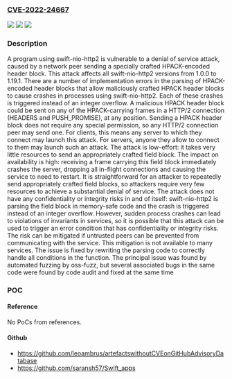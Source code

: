 ### [CVE-2022-24667](https://cve.mitre.org/cgi-bin/cvename.cgi?name=CVE-2022-24667)
![](https://img.shields.io/static/v1?label=Product&message=SwiftNIO%20HTTP2&color=blue)
![](https://img.shields.io/static/v1?label=Version&message=%3E%3D%201.0.0%20&color=brighgreen)
![](https://img.shields.io/static/v1?label=Vulnerability&message=CWE-190%3A%20Integer%20Overflow%20or%20Wraparound&color=brighgreen)

### Description

A program using swift-nio-http2 is vulnerable to a denial of service attack, caused by a network peer sending a specially crafted HPACK-encoded header block. This attack affects all swift-nio-http2 versions from 1.0.0 to 1.19.1. There are a number of implementation errors in the parsing of HPACK-encoded header blocks that allow maliciously crafted HPACK header blocks to cause crashes in processes using swift-nio-http2. Each of these crashes is triggered instead of an integer overflow. A malicious HPACK header block could be sent on any of the HPACK-carrying frames in a HTTP/2 connection (HEADERS and PUSH_PROMISE), at any position. Sending a HPACK header block does not require any special permission, so any HTTP/2 connection peer may send one. For clients, this means any server to which they connect may launch this attack. For servers, anyone they allow to connect to them may launch such an attack. The attack is low-effort: it takes very little resources to send an appropriately crafted field block. The impact on availability is high: receiving a frame carrying this field block immediately crashes the server, dropping all in-flight connections and causing the service to need to restart. It is straightforward for an attacker to repeatedly send appropriately crafted field blocks, so attackers require very few resources to achieve a substantial denial of service. The attack does not have any confidentiality or integrity risks in and of itself: swift-nio-http2 is parsing the field block in memory-safe code and the crash is triggered instead of an integer overflow. However, sudden process crashes can lead to violations of invariants in services, so it is possible that this attack can be used to trigger an error condition that has confidentiality or integrity risks. The risk can be mitigated if untrusted peers can be prevented from communicating with the service. This mitigation is not available to many services. The issue is fixed by rewriting the parsing code to correctly handle all conditions in the function. The principal issue was found by automated fuzzing by oss-fuzz, but several associated bugs in the same code were found by code audit and fixed at the same time

### POC

#### Reference
No PoCs from references.

#### Github
- https://github.com/leoambrus/artefactswithoutCVEonGitHubAdvisoryDatabase
- https://github.com/saransh57/Swift_apps

